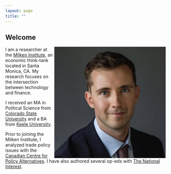 ```yaml
---
layout: page
title: ""
---
```


## Welcome

<img style="float: right;" src="assets/BenjaminSmithHeadshot.jpeg" width="350" height="350">

I am a researcher at the [Milken Institute](https://milkeninstitute.org/), an economic think-tank located in Santa Monica, CA. My research focuses on the intersection between technology and finance.

I received an MA in Political Science from [Colorado State University](https://www.colostate.edu/) and a BA from [Keele University](https://www.keele.ac.uk/).

Prior to joining the Milken Institute, I analyzed trade policy issues with the [Canadian Centre for Policy Alternatives](https://www.policyalternatives.ca/). I have also authored several op-eds with [The National Interest](https://nationalinterest.org/). 

